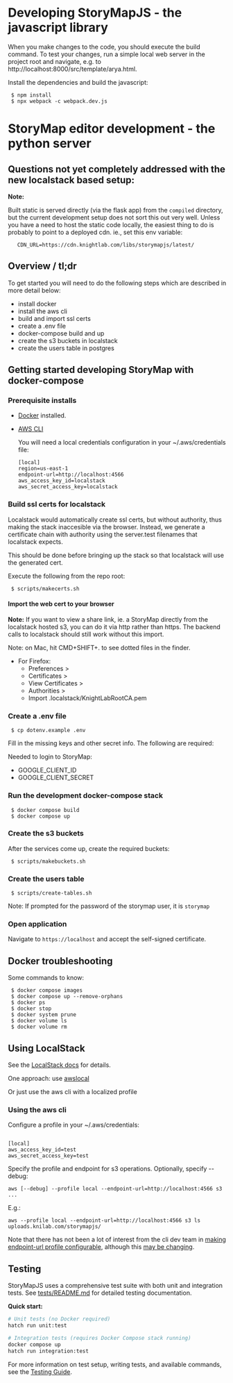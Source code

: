 # Developing StoryMapJS - the javascript library

When you make changes to the code, you should execute the build command. To
test your changes, run a simple local web server in the project root and
navigate, e.g. to http://localhost:8000/src/template/arya.html.

Install the dependencies and build the javascript:

```
 $ npm install
 $ npx webpack -c webpack.dev.js
```

# StoryMap editor development - the python server

## Questions not yet completely addressed with the new localstack based setup:


**Note:**

Built static is served directly (via the flask app) from the `compiled`
directory, but the current development setup does not sort this out very well.
Unless you have a need to host the static code locally, the easiest thing to do
is probably to point to a deployed cdn. ie., set this env variable:

```
   CDN_URL=https://cdn.knightlab.com/libs/storymapjs/latest/
```

## Overview / tl;dr

To get started you will need to do the following steps which are described in
more detail below:

 * install docker
 * install the aws cli
 * build and import ssl certs
 * create a .env file
 * docker-compose build and up
 * create the s3 buckets in localstack
 * create the users table in postgres


## Getting started developing StoryMap with docker-compose


### Prerequisite installs

 * [Docker](https://docs.docker.com/) installed.
 * [AWS CLI](https://docs.aws.amazon.com/cli/latest/userguide/getting-started-install.html)

   You will need a local credentials configuration in your ~/.aws/credentials file:

    ```
    [local]
    region=us-east-1
    endpoint-url=http://localhost:4566
    aws_access_key_id=localstack
    aws_secret_access_key=localstack
    ```


### Build ssl certs for localstack

Localstack would automatically create ssl certs, but without authority, thus
making the stack inaccesible via the browser. Instead, we generate a certificate
chain with authority using the server.test filenames that localstack expects.

This should be done before bringing up the stack so that localstack will use the
generated cert.

Execute the following from the repo root:

```
 $ scripts/makecerts.sh
```

#### Import the web cert to your browser

**Note:** If you want to view a share link, ie. a StoryMap directly from the
localstack hosted s3, you can do it via http rather than https. The backend
calls to localstack should still work without this import.

Note: on Mac, hit CMD+SHIFT+. to see dotted files in the finder.

 * For Firefox:
    - Preferences >
    - Certificates >
    - View Certificates >
    - Authorities >
    - Import .localstack/KnightLabRootCA.pem


### Create a .env file

```
 $ cp dotenv.example .env
```

Fill in the missing keys and other secret info. The following are required:

Needed to login to StoryMap:
 * GOOGLE_CLIENT_ID
 * GOOGLE_CLIENT_SECRET



### Run the development docker-compose stack

```
 $ docker compose build
 $ docker compose up
```


### Create the s3 buckets

After the services come up, create the required buckets:

```
 $ scripts/makebuckets.sh
```

### Create the users table

```
 $ scripts/create-tables.sh
```

Note: If prompted for the password of the storymap user, it is `storymap`


### Open application

Navigate to `https://localhost` and accept the self-signed certificate.


## Docker troubleshooting

Some commands to know:

```
 $ docker compose images
 $ docker compose up --remove-orphans
 $ docker ps
 $ docker stop
 $ docker system prune
 $ docker volume ls
 $ docker volume rm
```


## Using LocalStack

See the [LocalStack docs](https://docs.localstack.cloud/integrations/aws-cli/) for details.

One approach: use [awslocal](https://docs.localstack.cloud/integrations/aws-cli/#localstack-aws-cli-awslocal)

Or just use the aws cli with a localized profile


### Using the aws cli

Configure a profile in your ~/.aws/credentials:

```

[local]
aws_access_key_id=test
aws_secret_access_key=test
```

Specify the profile and endpoint for s3 operations. Optionally, specify --debug:

```
aws [--debug] --profile local --endpoint-url=http://localhost:4566 s3 ...
```

E.g.:

```
aws --profile local --endpoint-url=http://localhost:4566 s3 ls uploads.knilab.com/storymapjs/
```

Note that there has not been a lot of interest from the cli dev team in [making
endpoint-url profile configurable](https://github.com/aws/aws-cli/issues/1270), although
this [may be changing](https://github.com/aws/aws-sdk/issues/229).


## Testing

StoryMapJS uses a comprehensive test suite with both unit and integration tests. See [tests/README.md](tests/README.md) for detailed testing documentation.

**Quick start:**

```bash
# Unit tests (no Docker required)
hatch run unit:test

# Integration tests (requires Docker Compose stack running)
docker compose up
hatch run integration:test
```

For more information on test setup, writing tests, and available commands, see the [Testing Guide](tests/README.md).
